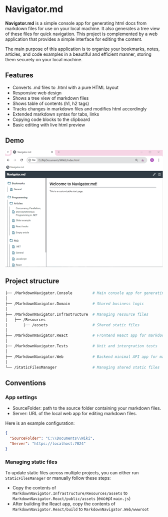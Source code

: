 # Navigator.md

**Navigator.md** is a simple console app for generating html docs from markdown files for use on your local machine. It also generates a tree view of these files for quick navigation. This project is complemented by a web application that provides a simple interface for editing the content.

The main purpose of this application is to organize your bookmarks, notes, articles, and code examples in a beautiful and efficient manner, storing them securely on your local machine.

## Features

- Converts .md files to .html with a pure HTML layout
- Responsive web design
- Shows a tree view of markdown files
- Shows table of contents (h1, h2 tags)
- Tracks changes in markdown files and modifies html accordingly
- Extended markdown syntax for tabs, links
- Copying code blocks to the clipboard
- Basic editing with live html preview

## Demo

![](https://github.com/komarowski/Navigator.md/blob/main/demo/demo.gif)

## Project structure

```bash
├── /MarkdownNavigator.Console         # Main console app for generating html docs
│
├── /MarkdownNavigator.Domain          # Shared business logic
│
├── /MarkdownNavigator.Infrastructure  # Managing resource files
│   ├── /Resources
│       ├── /assets                    # Shared static files
│
├── /MarkdownNavigator.React           # Frontend React app for markdown editing
│
├── /MarkdownNavigator.Tests           # Unit and intergration tests 
│
├── /MarkdownNavigator.Web             # Backend minimal API app for markdown editing
│
└── /StaticFilesManager                # Managing shared static files
```

## Conventions

### App settings

 - SourceFolder: path to the source folder containing your markdown files.
 - Server: URL of the local web app for editing markdown files.

Here is an example configuration:

```json
{
  "SourceFolder": "C:\\Documents\\Wiki",
  "Server": "https://localhost:7024"
}
```

### Managing static files

To update static files across multiple projects, you can either run `StaticFilesManager` or manually follow these steps:

 - Copy the contents of `MarkdownNavigator.Infrastructure/Resources/assets` to `MarkdownNavigator.React/public/assets` (except `main.js`)
 - After building the React app, copy the contents of `MarkdownNavigator.React/build` to `MarkdownNavigator.Web/wwwroot`